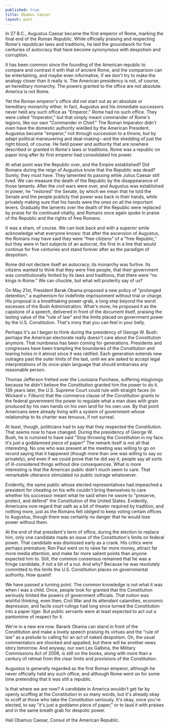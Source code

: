 ```yaml
---
published: true
title: Obamus Caesar
layout: post
---
```


In 27 B.C., Augustus Caesar became the first emperor of Rome, marking
the final end of the Roman Republic. While officially praising and
respecting Rome's republican laws and traditions, he laid the
groundwork for five centuries of autocracy that have become synonymous
with despotism and corruption.

It has been common since the founding of the American republic to
compare and contrast it with that of ancient Rome, and the comparison
can be entertaining, and maybe even informative, if we don't try to
make the analogy closer than it really is. The American presidency is
not, of course, an hereditary monarchy. The powers granted to the
office are not absolute. America is not Rome.

Yet the Roman emperor's office did not start out as an absolute or
hereditary monarchy either. In fact, Augustus and his immediate
successors never held any such office as "Emperor;" Rome had no such
office. They were called "Imperator," but that simply meant commander
of Rome's legions, like our own "Commander in Chief." The Roman
Imperator didn't even have the domestic authority wielded by the
American President. Augustus became "emperor," not through succession
to a throne, but by adept political maneuvering and deal-making--and
the shedding of just the right blood, of course. He held power and
authority that are nowhere described or granted in Rome's laws or
traditions. Rome was a republic on paper long after its first emperor
had consolidated his power.

At what point was the Republic over, and the Empire established? Did
Romans during the reign of Augustus know that the Republic was dead?
Surely, they must have. They lamented its passing while Julius Caesar
still lived. We can measure the death of the Republic by the
disappearance of those laments. After the civil wars were over, and
Augustus was established in power, he "restored" the Senate, by which
we mean that he told the Senate and the people publicly that power was
back in their hands, while privately making sure that his hands were
the ones on all the important levers. Gradually the laments over the
death of the Republic were replaced by praise for its continued
vitality, and Romans once again spoke in praise of the Republic and
the rights of free Romans.

It was a sham, of course. We can look back and with a superior smile
acknowledge what everyone knows: that after the ascension of Augustus,
the Romans may have said they were "free citizens" of a "free
Republic," but they were in fact subjects of an autocrat, the first in
a line that would continue for five centuries and stand forever after
as the paradigm of despotism.

Rome did not declare itself an autocracy; its monarchy was
furtive. Its citizens wanted to think that they were free people, that
their government was constitutionally limited by its laws and
traditions, that there were "no kings in Rome." We can chuckle, but
what will posterity say of us?

On May 21st, President Barak Obama proposed a new policy of "prolonged
detention," a euphemism for indefinite imprisonment without trial or
charge. His proposal is a breathtaking power-grab, a long step beyond
the worst excesses of the Bush Administration. What's more, he
proposed it as the capstone of a speech, delivered in front of the
document itself, praising the lasting value of the "rule of law" and
the limits placed on government power by the U.S. Constitution. That's
irony that you can feel in your belly.

Perhaps it's as I began to think during the presidency of George
W. Bush: perhaps the American electorate really doesn't care about the
Constitution anymore. That numbness has been coming for
generations. Presidents and congresses have been trampling the
boundaries of the Constitution and tearing holes in it almost since it
was ratified. Each generation extends new outrages past the outer
limits of the last, until we are asked to accept legal interpretations
of its once-plain language that should embarrass any reasonable
person.

Thomas Jefferson fretted over the Louisiana Purchase, suffering
misgivings because he didn't believe the Constitution granted him the
power to do it. 139 years later, the U.S. Supreme Court could rule
with straight faces (in Wickard v. Filburn) that the commerce clause
of the Constitution grants to the federal government the power to
regulate what a man does with grain produced by his own hands on his
own land for his own use. By that point Americans were already living
with a system of government whose relationship to its charter was
tenuous, if not surreal.

At least, though, politicians had to *say* that they respected the
Constitution. That seems now to have changed. During the presidency of
George W. Bush, he is rumored to have said "Stop throwing the
Constitution in my face. It's just a goddamned piece of paper!" The
remark itself is not all that interesting. No one who was present at
the meeting was willing to go on record saying that it happened
(though more than one was willing to say so privately), and even if we
could prove that he did say it, people say all sorts of ill-considered
things without dire consequences. What is more interesting is that the
American public didn't much seem to care. That remarkable utterance
stimulated no public outrage whatsoever.

Evidently, the same public whose elected representatives had impeached
a president for cheating on his wife couldn't bring themselves to care
whether his successor meant what he said when he swore to "preserve,
protect, and defend" the Constitution of the United States. Evidently,
Americans now regard that oath as a bit of theater required by
tradition, and nothing more, just as the Romans felt obliged to keep
voting certain offices to Augustus, though there was certainly no
danger that he would lose power without them.

At the end of that president's term of office, during the election to
replace him, only one candidate made an issue of the Constitution's
limits on federal power. That candidate was dismissed early as a
crank. His critics were perhaps premature; Ron Paul went on to raise
far more money, attract far more media attention, and make far more
salient points than anyone expected him to. Still, the common
consensus remained that he was a fringe candidate, if not a bit of a
nut. And why? Because he was resolutely committed to the limits the
U.S. Constitution places on governmental authority. How quaint!

We have passed a turning point. The common knowledge is not what it
was when I was a child. Once, people took for granted that the
Constitution seriously limited the powers of government
officials. That notion was wishful thinking, even then; Civil War and
its attendant calamities, economic depression, and facile court
rulings had long since turned the Constitution into a paper tiger.
But public servants were at least expected to act out a pantomime of
respect for it.

We're in a new era now. Barack Obama can stand in front of the
Constitution and make a lovely speech praising its virtues and the
"rule of law" as a prelude to calling for an act of naked
despotism. Oh, the usual commentators are shocked and appalled, but
there will be another news story tomorrow. And anyway, our own Lex
Galbina, the Military Commissions Act of 2006, is still on the books,
along with more than a century of retreat from the clear limits and
provisions of the Constitution.

Augustus is generally regarded as the first Roman emperor, although he
never officially held any such office, and although Rome went on for
some time pretending that it was still a republic.

Is that where we are now? A candidate in America wouldn't get far by
openly scoffing at the Constitution in so many words, but it's already
okay to scoff at those who take the Constitution seriously. It's okay,
once you're elected, to say "it's just a goddamn piece of paper," or
to laud it with praises and in the same breath grab for despotic
power.

Hail Obamus Caesar, Consul of the American Republic.


